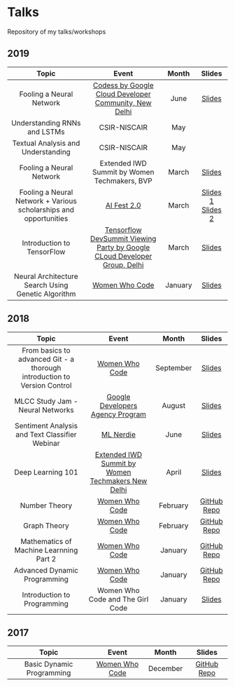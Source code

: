 # Talks
Repository of my talks/workshops

## 2019

| Topic                                                                 | Event                                   | Month     | Slides |
| :-------------------------------------------------------------------: | :-------------------------------------: | :-------: | :----: |
| Fooling a Neural Network | [Codess by Google Cloud Developer Community, New Delhi](https://commudle.com/gcdc-new-delhi/events/codess) | June | [Slides](https://docs.google.com/presentation/d/1Tr0oA4iw1d56Zp4RuILfsGBk3DjhecnXunNf_lxfR9s/edit?usp=sharing) |
| Understanding RNNs and LSTMs | CSIR-NISCAIR | May |
| Textual Analysis and Understanding | CSIR-NISCAIR | May |
| Fooling a Neural Network | Extended IWD Summit by Women Techmakers, BVP | March | [Slides](https://docs.google.com/presentation/d/18susLnoo0zzmfjw0szyrHdlRm8zuWL1aGmNiQA3JrM4/edit?usp=sharing) |
| Fooling a Neural Network + Various scholarships and opportunities | [AI Fest 2.0](http://aifest.iedccoet.org/) | March | [Slides 1](https://docs.google.com/presentation/d/18susLnoo0zzmfjw0szyrHdlRm8zuWL1aGmNiQA3JrM4/edit?usp=sharing) [Slides 2](https://docs.google.com/presentation/d/1DqaxNENOPQOQ41IMlSFPBQUEpdpqnaeJNwH1caDwmv0/edit?usp=sharing) |
| Introduction to TensorFlow | [Tensorflow DevSummit Viewing Party by Google CLoud Developer Group, Delhi](https://commudle.com/gcdc-new-delhi/events/tf-devsummit-viewing-party) | March | [Slides](https://docs.google.com/presentation/d/1w9ZR-TdN_YgiY92q0E1C9ZMPTFw3nDUxARAJvj-u7oI/edit?usp=sharing) |
| Neural Architecture Search Using Genetic Algorithm | [Women Who Code](https://www.meetup.com/Women-Who-Code-Delhi/events/257638229/) | January | [Slides](https://docs.google.com/presentation/d/1xz3JcvRcVCgbvwzxKlpdDPNGPmKPkLe7HlwtnKJWB2A/edit?usp=sharing) |

## 2018

| Topic                                                                 | Event                                   | Month     | Slides |
| :-------------------------------------------------------------------: | :-------------------------------------: | :-------: | :----: |
| From basics to advanced Git - a thorough introduction to Version Control | [Women Who Code](https://www.meetup.com/Women-Who-Code-Delhi/events/254111109/?read=1&_xtd=gatlbWFpbF9jbGlja9oAJDE2ZTU1MjA2LWUzMWMtNDIwOC1hZmIxLTVmYmE4ZGE4NTkyMw&_af=event&_af_eid=254111109) | September | [Slides](https://docs.google.com/presentation/d/1CYEJ3UaKchmYSpv6ujJGPcc4fHgzL2g40j8fgc7voeg/edit?usp=sharing)
| MLCC Study Jam - Neural Networks | [Google Developers Agency Program](https://www.youtube.com/watch?v=gSmy6pY4yDs&feature=share) | August | [Slides](https://docs.google.com/presentation/d/19-iM6mal-5GRpz6y-PSZaga2cuYUNqiJ_V_YTKUGLQM/edit?usp=sharing) |
| Sentiment Analysis and Text Classifier Webinar | [ML Nerdie](https://www.facebook.com/mlnerdie/videos/480282612408130) | June | [Slides](https://docs.google.com/presentation/d/1uj0IefW4j3i_hDfxUgKuzw_YWh5sYCGavr0fqCttgr8/edit?usp=sharing)  |
| Deep Learning 101 | [Extended IWD Summit by Women Techmakers New Delhi](https://www.meetup.com/GDGNewDelhi/events/248254135/) | April | [Slides](https://docs.google.com/presentation/d/1GSieFi3Vz53VbpijSfV6a9ZJY5vLWlotc9xlYt8ldh4/edit?usp=sharing)   |
| Number Theory | [Women Who Code](https://www.meetup.com/Women-Who-Code-Delhi/events/247551851/) | February | [GitHub Repo](https://github.com/shubhi-sareen/Deep-Dive-into-Competitive-Programming---Women-Who-Code-Delhi-Number-Theory) |
| Graph Theory | [Women Who Code](https://www.meetup.com/Women-Who-Code-Delhi/events/246996186/) | February | [GitHub Repo](https://github.com/shubhi-sareen/Deep-Dive-into-Competitive-Programming---Women-Who-Code-Delhi-Graph-Theory) |
| Mathematics of Machine Learnning Part 2 | [Women Who Code](https://www.meetup.com/Women-Who-Code-Delhi/events/246927838/) | January | [GitHub Repo](https://github.com/shubhi-sareen/Mathematics-of-Machine-Learning-Part-2---Women-Who-Code-Delhi) |
| Advanced Dynamic Programming | [Women Who Code](https://www.meetup.com/Women-Who-Code-Delhi/events/246556323/) | January | [GitHub Repo](https://github.com/shubhi-sareen/Deep-Dive-into-Competitive-Programming---Women-Who-Code-Delhi-Dynamic-Programming-) |
| Introduction to Programming | Women Who Code and The Girl Code | January | [Slides](https://docs.google.com/presentation/d/1oeHk61-ddrVbqHkbCQgrsgehohAn5ZrR955MUZzDplc/edit?usp=sharing) |

## 2017

| Topic                                                                 | Event                                   | Month     | Slides |
| :-------------------------------------------------------------------: | :-------------------------------------: | :-------: | :----: |
| Basic Dynamic Programming | [Women Who Code](https://www.meetup.com/Women-Who-Code-Delhi/events/243547695/) | December | [GitHub Repo](https://github.com/shubhi-sareen/Deep-Dive-into-Competitive-Programming---Women-Who-Code-Delhi-Dynamic-Programming-) |
